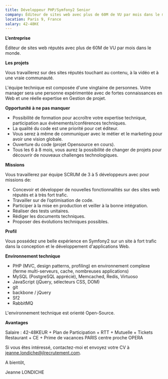 ```yaml
---
title: Développeur PHP/Symfony2 Senior
company: Éditeur de sites web avec plus de 60M de VU par mois dans le monde
location: Paris 9, France
salary: 42-48K€
---
```


<strong>L’entreprise</strong>

 Éditeur de sites web réputés avec plus de 60M de VU par mois dans le monde.

<strong>Les projets</strong>

Vous travaillerez sur des sites réputés touchant au contenu, à la vidéo et à une vraie communauté.

L'équipe technique est composée d'une vingtaine de personnes. Votre manager sera une personne expérimentée avec de fortes connaissances en Web et une réelle expertise en Gestion de projet.

<strong>Opportunité à ne pas manquer</strong>

- Possibilité de formation pour accroître votre expertise technique, participation aux évènements/conférences techniques.
- La qualité du code est une priorité pour cet éditeur. 
- Vous serez à même de communiquer avec le métier et le marketing pour avoir une vision globale.
- Ouverture du code (projet Opensource en cours).
- Tous les 6 à 8 mois, vous aurez la possibilité de changer de projets pour découvrir de nouveaux challenges technologiques.

<strong>Missions</strong>

Vous travaillerez par équipe SCRUM de 3 à 5 développeurs avec pour missions de:

- Concevoir et développer de nouvelles fonctionnalités sur des sites web réputés et à très fort trafic.
- Travailler sur de l’optimisation de code.
- Participer à la mise en production et veiller à la bonne intégration. 
- Réaliser des tests unitaires.
- Rédiger les documents techniques.
- Proposer des évolutions techniques possibles.

<strong>Profil</strong>

Vous possédez une belle expérience en Symfony2 sur un site à fort trafic dans la conception et le développement d'applications Web. 

<strong>Environnement technique</strong>

- PHP (MVC, design patterns, profiling) en environnement complexe (ferme multi-serveurs, cache, nombreuses applications)
- MySQL (PostgreSQL apprécié), Memcached, Redis, Virtuoso
- JavaScript (jQuery, sélecteurs CSS, DOM)
- git
- backbone / jQuery
- Sf2
- RabbitMQ

L'environnement technique est orienté Open-Source.

<strong>Avantages</strong>

Salaire : 42-48KEUR + Plan de Participation + RTT + Mutuelle + Tickets Restaurant + CE + Prime de vacances 
PARIS centre proche OPERA

Si vous êtes intéressé, contactez-moi et envoyez votre CV à jeanne.londiche@jlrecrutement.com.

A bientôt,

Jeanne LONDICHE
